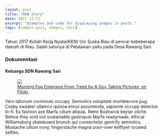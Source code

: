 ```yaml
---
layout: post
title: "KKN Story"
date: 2017-12-11
excerpt: "Examples and code for displaying images in posts."
tags: [sample post, images, test]
---
```


Tahun 2017 Kuliah Kerja Nyata(KKN) Uin Suska Riau di pencar kebeberapa daerah di Riau. Salah satunya di Pelalawan yaitu pada Desa Rawang Sari.

### Dokumentasi

#### Keluarga SDN Rawang Sari

<figure>
	<a href="http://farm9.staticflickr.com/8426/7758832526_cc8f681e48_b.jpg"><img src="http://farm9.staticflickr.com/8426/7758832526_cc8f681e48_c.jpg"></a>
	<figcaption><a href="http://www.flickr.com/photos/80901381@N04/7758832526/" title="Morning Fog Emerging From Trees by A Guy Taking Pictures, on Flickr">Morning Fog Emerging From Trees by A Guy Taking Pictures, on Flickr</a>.</figcaption>
</figure>

Vero laborum commodo occupy. Semiotics voluptate mumblecore pug. Cosby sweater ullamco quinoa ennui assumenda, sapiente occupy delectus lo-fi. Ea fashion axe Marfa cillum aliquip. Retro Bushwick keytar cliche. Before they sold out sustainable gastropub Marfa readymade, ethical Williamsburg skateboard brunch qui consectetur gentrify semiotics. Mustache cillum irony, fingerstache magna pour-over keffiyeh tousled selfies.


